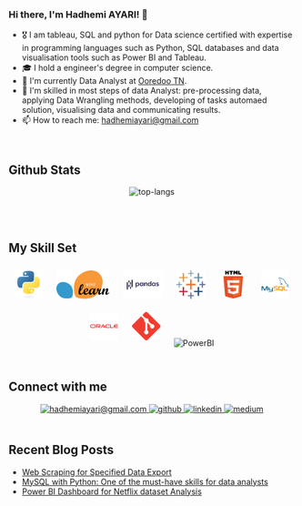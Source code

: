 ### Hi there, I'm Hadhemi AYARI! 👋

- 🎖️ I am tableau, SQL and python for Data science certified with expertise in programming languages such as Python, SQL databases and data visualisation tools such as Power BI and Tableau.
- 🎓 I hold a engineer's degree in computer science. 
- 🔭 I'm currently Data Analyst at [Ooredoo TN](https://www.ooredoo.tn/Business/en/accueil).
- 🎯 I'm skilled in most steps of data Analyst: pre-processing data, applying Data Wrangling methods, developing of tasks automaed solution, visualising data and communicating results.
- 📫 How to reach me: hadhemiayari@gmail.com

<br/>

## Github Stats

<div align="center">

![top-langs](https://github-readme-stats.vercel.app/api/top-langs?username=HadhemiAYARI&show_icons=true&theme=radical)

<!-- ![github stats](https://github-readme-stats.vercel.app/api?username=HadhemiAYARI&show_icons=true&theme=radical) -->
</div>
<br/>
<br/>

## My Skill Set

<div align="center">  
<img style="margin: 10px" src="https://github.com/HadhemiAYARI/HadhemiAYARI/blob/main/SVGs//python.svg" alt="Python" height="50" />   
<img style="margin: 10px" src="https://github.com/HadhemiAYARI/HadhemiAYARI/blob/main/SVGs//sklearn.svg" alt="Sklearn" height="50" /> 
<img style="margin: 10px" src="https://github.com/HadhemiAYARI/HadhemiAYARI/blob/main/SVGs//Pandas.svg" alt="Pandas" height="50" />  
<img style="margin: 10px" src="https://github.com/HadhemiAYARI/HadhemiAYARI/blob/main/SVGs//Tableau.svg" alt="Tableau" height="50" />   
<img style="margin: 10px" src="https://github.com/HadhemiAYARI/HadhemiAYARI/blob/main/SVGs//html5.svg" alt="HTML5" height="50" />  
<img style="margin: 10px" src="https://github.com/HadhemiAYARI/HadhemiAYARI/blob/main/SVGs//mysql.svg" alt="Mysql" height="50" />  
<img style="margin: 10px" src="https://github.com/HadhemiAYARI/HadhemiAYARI/blob/main/SVGs//oracle.svg" alt="Oracle" height="50" /> 
<img style="margin: 10px" src="https://github.com/HadhemiAYARI/HadhemiAYARI/blob/main/SVGs//git.svg" alt="Git" height="50" />  
<img style="margin: 10px" src="https://github.com/HadhemiAYARI/HadhemiAYARI/blob/main/SVGs//PowerBI.svg" alt="PowerBI" height="50" />  
</div>

<br/>

## Connect with me

<div align="center">
<a href="mailto:hadhemiayari@gmail.com" target="_blank">
    <img src=https://img.shields.io/badge/Gmail-D14836?style=for-the-badge&logo=gmail&logoColor=white
              alt="hadhemiayari@gmail.com" style="margin-bottom: 5px;" />
</a>
<a href="https://github.com/HadhemiAYARI" target="_blank">
<img src=https://img.shields.io/badge/github-%2324292e.svg?&style=for-the-badge&logo=github&logoColor=white alt=github style="margin-bottom: 5px;" />
</a>
<a href="https://www.linkedin.com/in/hadhemi-ayari-4b498413b/" target="_blank">
<img src=https://img.shields.io/badge/linkedin-%231E77B5.svg?&style=for-the-badge&logo=linkedin&logoColor=white alt=linkedin style="margin-bottom: 5px;" />
</a>
<a href="https://medium.com/@hadhemiayari" target="_blank">
<img src=https://img.shields.io/badge/medium-%23292929.svg?&style=for-the-badge&logo=medium&logoColor=white alt=medium style="margin-bottom: 5px;" />
</a>  
</div>

<br/>

## Recent Blog Posts

<!-- REFERENCE: https://github.com/gautamkrishnar/blog-post-workflow -->

<!-- BLOG-POST-LIST:START -->
- [Web Scraping for Specified Data Export](https://medium.com/@hadhemiayari/web-scraping-for-specified-data-export-7795e4760d49)
- [MySQL with Python: One of the must-have skills for data analysts](https://medium.com/@hadhemiayari/mysql-with-python-one-of-the-must-have-skills-for-data-analysts-84ac6228eeda)
- [Power BI Dashboard for Netflix dataset Analysis](https://medium.com/@hadhemiayari/power-bi-dashboard-for-netflix-dataset-analysis-73b96cf8ab36)
<!-- BLOG-POST-LIST:END -->
